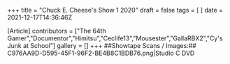 +++
title = "Chuck E. Cheese's Show 1 2020"
draft = false
tags = [ ]
date = 2021-12-17T14:36:46Z

[Article]
contributors = ["The 64th Gamer","Documentor","Himitsu","Ceclife13","Mousester","GallaRBX2","Cy's Junk at School"]
gallery = []
+++
##Showtape Scans / Images:##
<gallery>
C976AA9D-D595-45F1-96F2-BE4B8C1BDB76.png|Studio C DVD
</gallery>